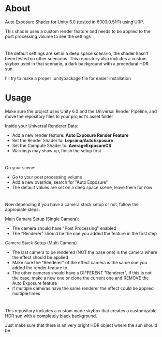 # About
Auto Exposure Shader for Unity 6.0 (tested in 6000.0.51f1) using URP.

This shader uses a custom render feature and needs to be applied to the post processing volume to see the settings
#
The default settings are set in a deep space scenario, the shader hasn't been tested on other scenarios.
This repository also includes a custom skybox used in that scenario, a dark background with a procedural HDR sun.

I'll try to make a proper .unitypackage file for easier installation

# Usage
Make sure the project uses Unity 6.0 and the Universal Render Pipeline, and move the repository files to your project's asset folder

Inside your Universal Renderer Data:
- Add a new render feature: **Auto Exposure Render Feature**
- Set the Render Shader to: **Lepsima/AutoExposure**
- Set the Compute Shader to: **AverageExposureCS**
- Warnings may show up, finish the setup first.

#

On your scene:
- Go to your post processing volume
- Add a new override, search for "Auto Exposure"
- The default values are set on a deep space scene, leave them for now

#

Now depending if you have a camera stack setup or not, follow the appropiate steps:

Main Camera Setup (Single Camera):
- The camera should have "Post Processing" enabled
- The "Renderer" should be the one you added the feature in the first step


Camera Stack Setup (Multi Camera)
- The last camera to be rendered (NOT the base one) is the camera where the effect should be applied
- Make sure the "Renderer" of the effect camera is the same one you added the render feature to.
- The other cameras should have a DIFFERENT "Renderer", if this is not the case, make a new one or clone the current one and REMOVE the Auto Exposure feature
- If multiple cameras have the same renderer the effect could be applied multiple times

#

This repository includes a custom made skybox that creates a customizable HDR sun with a completely black background.

Just make sure that there is an very bright HDR object where the sun should be.
